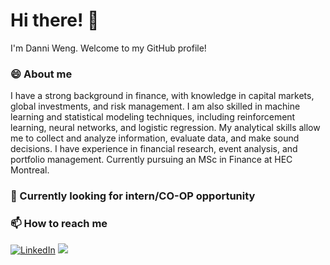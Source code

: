 # Hi there! 👋

I'm Danni Weng. Welcome to my GitHub profile!

### 😄  About me
I have a strong background in finance, with knowledge in capital markets, global investments, and risk management. I am also skilled in machine learning and statistical modeling techniques, including reinforcement learning, neural networks, and logistic regression. My analytical skills allow me to collect and analyze information, evaluate data, and make sound decisions. I have experience in financial research, event analysis, and portfolio management. Currently pursuing an MSc in Finance at HEC Montreal.

### 🔭 Currently looking for intern/CO-OP opportunity 

### 📫 How to reach me

[![LinkedIn](https://img.icons8.com/color/48/000000/linkedin.png)](https://www.linkedin.com/in/danni-weng-796ba2176/)
<a href="mailto:wengdannidaniela@gmail.com"><img src="https://img.icons8.com/fluent/48/000000/gmail-new.png"/></a>
